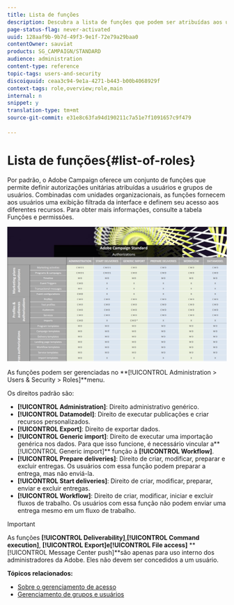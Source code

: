 ```yaml
---
title: Lista de funções
description: Descubra a lista de funções que podem ser atribuídas aos usuários.
page-status-flag: never-activated
uuid: 128aaf9b-9b7d-49f3-9e1f-72e79a29baa0
contentOwner: sauviat
products: SG_CAMPAIGN/STANDARD
audience: administration
content-type: reference
topic-tags: users-and-security
discoiquuid: ceaa3c94-9e1a-4271-b443-b00b4068929f
context-tags: role,overview;role,main
internal: n
snippet: y
translation-type: tm+mt
source-git-commit: e31e8c63fa94d190211c7a51e7f1091657c9f479

---
```



# Lista de funções{#list-of-roles}

Por padrão, o Adobe Campaign oferece um conjunto de funções que permite definir autorizações unitárias atribuídas a usuários e grupos de usuários. Combinadas com unidades organizacionais, as funções fornecem aos usuários uma exibição filtrada da interface e definem seu acesso aos diferentes recursos. Para obter mais informações, consulte a tabela [](/help/administration/using/assets/acs_rights.pdf)Funções e permissões.

![](assets/user_management_3.png)

As funções podem ser gerenciadas no **[!UICONTROL Administration > Users & Security > Roles]**menu.

Os direitos padrão são:

* **[!UICONTROL Administration]**: Direito administrativo genérico.
* **[!UICONTROL Datamodel]**: Direito de executar publicações e criar recursos personalizados.
* **[!UICONTROL Export]**: Direito de exportar dados.
* **[!UICONTROL Generic import]**: Direito de executar uma importação genérica nos dados. Para que isso funcione, é necessário vincular a**[!UICONTROL Generic import]** função à **[!UICONTROL Workflow]**.
* **[!UICONTROL Prepare deliveries]**: Direito de criar, modificar, preparar e excluir entregas. Os usuários com essa função podem preparar a entrega, mas não enviá-la.
* **[!UICONTROL Start deliveries]**: Direito de criar, modificar, preparar, enviar e excluir entregas.
* **[!UICONTROL Workflow]**: Direito de criar, modificar, iniciar e excluir fluxos de trabalho. Os usuários com essa função não podem enviar uma entrega mesmo em um fluxo de trabalho.

>[!IMPORTANT]
>
>As funções **[!UICONTROL Deliverability]**,**[!UICONTROL Command execution]**, **[!UICONTROL Export]**e**[!UICONTROL File access]** **[!UICONTROL Message Center push]**são apenas para uso interno dos administradores da Adobe. Eles não devem ser concedidos a um usuário.

**Tópicos relacionados:**

* [Sobre o gerenciamento de acesso](../../administration/using/about-access-management.md)
* [Gerenciamento de grupos e usuários](../../administration/using/managing-groups-and-users.md)

